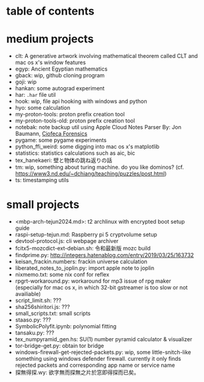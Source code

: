 # table of contents

# medium projects
- clt: A generative artwork involving mathematical theorem called CLT and mac os x's window features
- egyp: Ancient Egyptian mathematics
- gback: wip, github cloning program
- goji: wip
- hankan: some autograd experiment
- har: `.har` file util
- hook: wip, file api hooking with windows and python
- hyo: some calculation
- my-proton-tools: proton prefix creation tool
- my-proton-tools-old: proton prefix creation tool
- notebak: note backup util using Apple Cloud Notes Parser By: Jon Baumann, [Ciofeca Forensics](https://www.ciofecaforensics.com)
- pygame: some pygame experiments
- python_ffi_weird: some digging into mac os x's matplotlib
- statistics: statistics calculations such as aic, bic
- tex_hanekaeri: 壁と物体の跳ね返りの話
- tm: wip, something about turing machine. do you like dominos? (cf. <https://www3.nd.edu/~dchiang/teaching/puzzles/post.html>)
- ts: timestamping utils

# small projects
- <mbp-arch-tejun2024.md>: t2 archlinux with encrypted boot setup guide
- raspi-setup-tejun.md: Raspberry pi 5 cryptvolume setup
- devtool-protocol.js: cli webpage archiver
- fcitx5-mozcdict-ext-debian.sh: 令和最新版 mozc build
- findprime.py: <http://integers.hatenablog.com/entry/2019/03/25/163732>
- keisan_frackin.numbers: frackin universe calculation
- liberated_notes_to_joplin.py: import apple note to joplin
- nixmemo.txt: some nix conf for reflex
- rpgrt-workaround.py: workaround for mp3 issue of rpg maker (especially for mac os x, in which 32-bit gstreamer is too slow or not availiable)
- script_limit.sh: ???
- sha256shiritori.js: ???
- small_scripts.txt: small scripts
- staaso.py: ???
- SymbolicPolyfit.ipynb: polynomial fitting
- tansaku.py: ???
- tex_numpyramid_gen.hs: SU(1) number pyramid calculator & visualizer
- tor-bridge-get.py: obtain tor bridge
- windows-firewall-get-rejected-packets.py: wip, some little-snitch-like something using windows defender firewall. currently it only finds rejected packets and corresponding app name or service name
- 探無得探.wy: 欲字無而探無之片於窓即得探而已矣。

